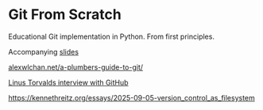 # Git From Scratch
Educational Git implementation in Python. From first principles.

Accompanying [slides](https://docs.google.com/presentation/d/1elyuvcdUsoOgDUpBz537iEdjximkDF6qBjaiG92B4RY/edit?usp=sharing)

[alexwlchan.net/a-plumbers-guide-to-git/](https://alexwlchan.net/a-plumbers-guide-to-git/)

[Linus Torvalds interview with GitHub](https://www.youtube.com/watch?v=sCr_gb8rdEI)

https://kennethreitz.org/essays/2025-09-05-version_control_as_filesystem
